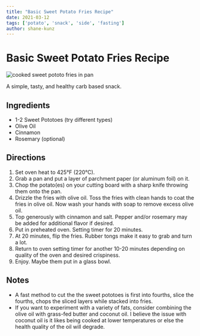 ```yaml
---
title: "Basic Sweet Potato Fries Recipe"
date: 2021-03-12
tags: ['potato', 'snack', 'side', 'fasting']
author: shane-kunz
---
```


# Basic Sweet Potato Fries Recipe

![cooked sweet pototo fries in pan](../static/pix/sweet-potato-fries.webp)

A simple, tasty, and healthy carb based snack.

## Ingredients

* 1-2 Sweet Pototoes (try different types)
* Olive Oil
* Cinnamon
* Rosemary (optional)

## Directions

1. Set oven heat to 425°F (220°C).
2. Grab a pan and put a layer of parchment paper (or aluminum foil) on it.
3. Chop the potato(es) on your cutting board with a sharp knife throwing them onto the pan.
4. Drizzle the fries with olive oil. Toss the fries with clean hands to coat the fries in olive oil. Now wash your hands with soap to remove excess olive oil.
5. Top generously with cinnamon and salt. Pepper and/or rosemary may be added for additional flavor if desired.
6. Put in preheated oven. Setting timer for 20 minutes.
7. At 20 minutes, flip the fries. Rubber tongs make it easy to grab and turn a lot.
8. Return to oven setting timer for another 10-20 minutes depending on quality of the oven and desired crispiness.
9. Enjoy. Maybe them put in a glass bowl.

## Notes

* A fast method to cut the the sweet pototoes is first into fourths, slice the fourths, chops the sliced layers while stacked into fries.
* If you want to experiment with a variety of fats, consider combining the olive oil with grass-fed butter and coconut oil. I believe the issue with coconut oil is it likes being cooked at lower temperatures or else the health quality of the oil will degrade.
